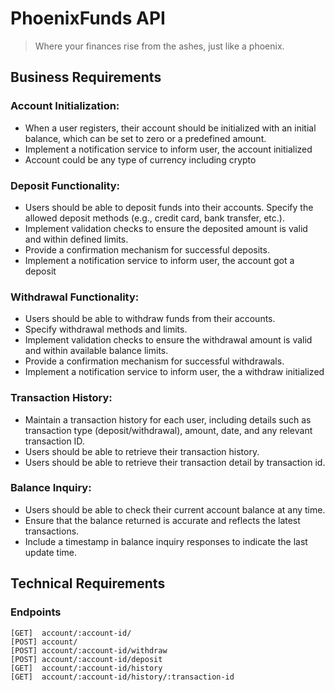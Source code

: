 # PhoenixFunds API

> Where your finances rise from the ashes, just like a phoenix.

## Business Requirements

### Account Initialization:

- When a user registers, their account should be initialized with an initial balance, which can be set to zero or a predefined amount.
- Implement a notification service to inform user, the account initialized
- Account could be any type of currency including crypto

### Deposit Functionality:

- Users should be able to deposit funds into their accounts.
    Specify the allowed deposit methods (e.g., credit card, bank transfer, etc.).
- Implement validation checks to ensure the deposited amount is valid and within defined limits.
- Provide a confirmation mechanism for successful deposits.
- Implement a notification service to inform user, the account got a deposit

### Withdrawal Functionality:

- Users should be able to withdraw funds from their accounts.
- Specify withdrawal methods and limits.
- Implement validation checks to ensure the withdrawal amount is valid and within available balance limits.
- Provide a confirmation mechanism for successful withdrawals.
- Implement a notification service to inform user, the a withdraw initialized 

### Transaction History:

- Maintain a transaction history for each user, including details such as transaction type (deposit/withdrawal), amount, date, and any relevant transaction ID.
- Users should be able to retrieve their transaction history.
- Users should be able to retrieve their transaction detail by transaction id.

### Balance Inquiry:

- Users should be able to check their current account balance at any time.
- Ensure that the balance returned is accurate and reflects the latest transactions.
- Include a timestamp in balance inquiry responses to indicate the last update time.

## Technical Requirements 

### Endpoints

``````
[GET]  account/:account-id/ 
[POST] account/
[POST] account/:account-id/withdraw
[POST] account/:account-id/deposit
[GET]  account/:account-id/history
[GET]  account/:account-id/history/:transaction-id
``````


